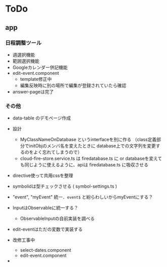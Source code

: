 # ToDo




## app

### 日程調整ツール

* 週選択機能
* 範囲選択機能
* Googleカレンダー併記機能
* edit-event.component
  * template修正中
  * 編集反映時に別の場所で編集が登録されていたら確認
* answer-pageは完了


### その他

* data-table のデモページ作成

* 設計
  * MyClassNameOnDatabase というinterfaceを別に作る
      （class定義部分でinitObjのメンバ名を変えたときに
      database上での文字列を変更するのをよく忘れてしまうので）
  * cloud-fire-store.service.ts は firedatabase.ts に
      or databaseを変えても同じように使えるように、apiは firedatabase.ts に吸収させる

* directive使って共用cssを整理
* symbolidは型チェックさせる ( symbol-settings.ts )
* "event", "myEvent" 統一．`event$` と紛らわしいからmyEventにする？
* InputはObservableに統一する？
  * ObservableInputの自前実装を調べる
* edit-eventはただの変数で実装する

* 改修工事中
  * select-dates.component
  * edit-event.component

* 
